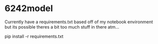 # 6242model

Currently have a requirements.txt based off of my notebook environment but its possible theres a bit too much stuff in there atm...

pip install -r requirements.txt